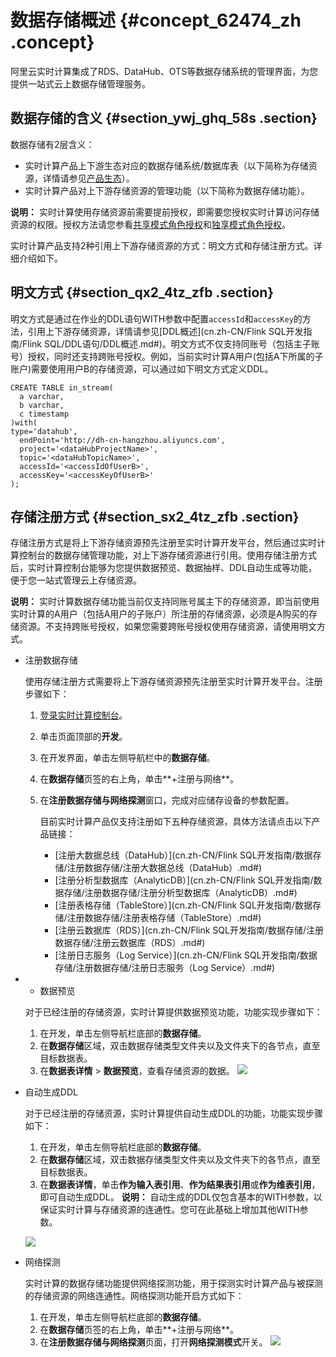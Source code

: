 # 数据存储概述 {#concept_62474_zh .concept}

阿里云实时计算集成了RDS、DataHub、OTS等数据存储系统的管理界面，为您提供一站式云上数据存储管理服务。

## 数据存储的含义 {#section_ywj_ghq_58s .section}

数据存储有2层含义：

-   实时计算产品上下游生态对应的数据存储系统/数据库表（以下简称为存储资源，详情请参见[产品生态](https://help.aliyun.com/document_detail/62446.html)）。
-   实时计算产品对上下游存储资源的管理功能（以下简称为数据存储功能）。

**说明：** 实时计算使用存储资源前需要提前授权，即需要您授权实时计算访问存储资源的权限。授权方法请您参看[共享模式角色授权](../../../../cn.zh-CN/准备工作/共享模式角色授权.md#)和[独享模式角色授权](../../../../cn.zh-CN/准备工作/独享模式角色授权.md#)。

实时计算产品支持2种引用上下游存储资源的方式：明文方式和存储注册方式。详细介绍如下。

## 明文方式 {#section_qx2_4tz_zfb .section}

明文方式是通过在作业的DDL语句WITH参数中配置`accessId`和`accessKey`的方法，引用上下游存储资源，详情请参见[DDL概述](cn.zh-CN/Flink SQL开发指南/Flink SQL/DDL语句/DDL概述.md#)。明文方式不仅支持同账号（包括主子账号）授权，同时还支持跨账号授权。例如，当前实时计算A用户\(包括A下所属的子账户\)需要使用用户B的存储资源，可以通过如下明文方式定义DDL。

``` {#codeblock_ji1_12f_524 .language-sql}
CREATE TABLE in_stream(
  a varchar,
  b varchar,
  c timestamp
)with(
type='datahub',
  endPoint='http://dh-cn-hangzhou.aliyuncs.com',
  project='<dataHubProjectName>',
  topic='<dataHubTopicName>',
  accessId='<accessIdOfUserB>',
  accessKey='<accessKeyOfUserB>'
);
```

## 存储注册方式 {#section_sx2_4tz_zfb .section}

存储注册方式是将上下游存储资源预先注册至实时计算开发平台，然后通过实时计算控制台的数据存储管理功能，对上下游存储资源进行引用。使用存储注册方式后，实时计算控制台能够为您提供数据预览、数据抽样、DDL自动生成等功能，便于您一站式管理云上存储资源。

**说明：** 实时计算数据存储功能当前仅支持同账号属主下的存储资源，即当前使用实时计算的A用户（包括A用户的子账户）所注册的存储资源，必须是A购买的存储资源。不支持跨账号授权，如果您需要跨账号授权使用存储资源，请使用明文方式。

-   注册数据存储

    使用存储注册方式需要将上下游存储资源预先注册至实时计算开发平台。注册步骤如下：

    1.  [登录实时计算控制台](https://stream.console.aliyun.com)。
    2.  单击页面顶部的**开发**。
    3.  在开发界面，单击左侧导航栏中的**数据存储**。
    4.  在**数据存储**页签的右上角，单击**+注册与网络**。
    5.  在**注册数据存储与网络探测**窗口，完成对应储存设备的参数配置。

        目前实时计算产品仅支持注册如下五种存储资源，具体方法请点击以下产品链接：

        -   [注册大数据总线（DataHub）](cn.zh-CN/Flink SQL开发指南/数据存储/注册数据存储/注册大数据总线（DataHub）.md#)
        -   [注册分析型数据库（AnalyticDB）](cn.zh-CN/Flink SQL开发指南/数据存储/注册数据存储/注册分析型数据库（AnalyticDB）.md#)
        -   [注册表格存储（TableStore）](cn.zh-CN/Flink SQL开发指南/数据存储/注册数据存储/注册表格存储（TableStore）.md#)
        -   [注册云数据库（RDS）](cn.zh-CN/Flink SQL开发指南/数据存储/注册数据存储/注册云数据库（RDS）.md#)
        -   [注册日志服务（Log Service）](cn.zh-CN/Flink SQL开发指南/数据存储/注册数据存储/注册日志服务（Log Service）.md#)
-   -   数据预览

    对于已经注册的存储资源，实时计算提供数据预览功能，功能实现步骤如下：

    1.  在开发，单击左侧导航栏底部的**数据存储**。
    2.  在**数据存储**区域，双击数据存储类型文件夹以及文件夹下的各节点，直至目标数据表。
    3.  在**数据表详情** \> **数据预览**，查看存储资源的数据。
    ![](http://static-aliyun-doc.oss-cn-hangzhou.aliyuncs.com/assets/img/40853/156197070633024_zh-CN.png)

-   自动生成DDL

    对于已经注册的存储资源，实时计算提供自动生成DDL的功能，功能实现步骤如下：

    1.  在开发，单击左侧导航栏底部的**数据存储**。
    2.  在**数据存储**区域，双击数据存储类型文件夹以及文件夹下的各节点，直至目标数据表。
    3.  在**数据表详情**，单击**作为输入表引用**、**作为结果表引用**或**作为维表引用**，即可自动生成DDL。
    **说明：** 自动生成的DDL仅包含基本的WITH参数，以保证实时计算与存储资源的连通性。您可在此基础上增加其他WITH参数。

    ![](http://static-aliyun-doc.oss-cn-hangzhou.aliyuncs.com/assets/img/40853/156197070733025_zh-CN.png)

-   网络探测

    实时计算的数据存储功能提供网络探测功能，用于探测实时计算产品与被探测的存储资源的网络连通性。网络探测功能开启方式如下：

    1.  在开发，单击左侧导航栏底部的**数据存储**。
    2.  在**数据存储**页签的右上角，单击**+注册与网络**。
    3.  在**注册数据存储与网络探测**页面，打开**网络探测模式**开关。
    ![](http://static-aliyun-doc.oss-cn-hangzhou.aliyuncs.com/assets/img/40853/156197070733652_zh-CN.png)


